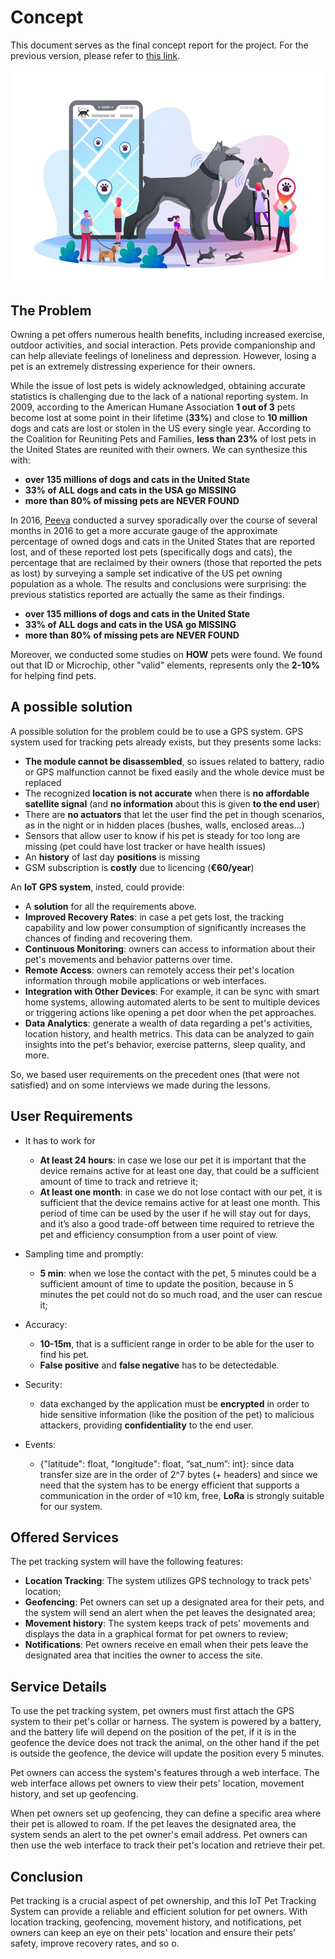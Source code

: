 # Concept 

This document serves as the final concept report for the project. For the previous version, please refer to [this link](https://github.com/francesco-fortunato/PaaT/blob/main/docs/Concept.md).

![alt](img/iotworlds_dog_tracker-960x648.jpg)

## The Problem 

Owning a pet offers numerous health benefits, including increased exercise, outdoor activities, and social interaction. Pets provide companionship and can help alleviate feelings of loneliness and depression. However, losing a pet is an extremely distressing experience for their owners.

While the issue of lost pets is widely acknowledged, obtaining accurate statistics is challenging due to the lack of a national reporting system. In 2009, according to the American Humane Association **1 out of 3** pets become lost at some point in their lifetime (**33%**) and close to **10 million** dogs and cats are lost or stolen in the US every single year. According to the Coalition for Reuniting Pets and Families, **less than 23%** of lost pets in the United States are reunited with their owners.
We can synthesize this with:
- **over 135 millions of dogs and cats in the United State**
- **33% of ALL dogs and cats in the USA go MISSING**
- **more than 80% of missing pets are NEVER FOUND**

In 2016, [Peeva](https://peeva.co/blog/missing-pet-epidemic-facts-and-figures) conducted a survey sporadically over the course of several months in 2016 to get a more accurate gauge of the approximate percentage of owned dogs and cats in the United States that are reported lost, and of these reported lost pets (specifically dogs and cats), the percentage that are reclaimed by their owners (those that reported the pets as lost) by surveying a sample set indicative of the US pet owning population as a whole. The results and conclusions were surprising: the previous statistics reported are actually the same as their findings.
- **over 135 millions of dogs and cats in the United State**
- **33% of ALL dogs and cats in the USA go MISSING**
- **more than 80% of missing pets are NEVER FOUND**

Moreover, we conducted some studies on **HOW** pets were found. We found out that ID or Microchip, other "valid" elements, represents only the **2-10%** for helping find pets.

## A possible solution

A possible solution for the problem could be to use a GPS system. 
GPS system used for tracking pets already exists, but they presents some lacks:
- **The module cannot be disassembled**, so issues related to battery, radio or GPS malfunction cannot be fixed easily and the whole device must be replaced
- The recognized **location is not accurate** when there is **no affordable satellite signal** (and **no information** about this is given **to the end user**)
- There are **no actuators** that let the user find the pet in though scenarios, as in the night or in hidden places (bushes, walls, enclosed areas…)
- Sensors that allow user to know if his pet is steady for too long are missing (pet could have lost tracker or have health issues)
- An **history** of last day **positions** is missing
- GSM subscription is **costly** due to licencing (**€60/year**)

An **IoT GPS system**, insted, could provide:
- A **solution** for all the requirements above.
- **Improved Recovery Rates**: in case a pet gets lost, the tracking capability and low power consumption of significantly increases the chances of finding and recovering them.
- **Continuous Monitoring**: owners can access to information about their pet's movements and behavior patterns over time. 
- **Remote Access**: owners can remotely access their pet's location information through mobile applications or web interfaces.
- **Integration with Other Devices**: For example, it can be sync with smart home systems, allowing automated alerts to be sent to multiple devices or triggering actions like opening a pet door when the pet approaches. 
- **Data Analytics**: generate a wealth of data regarding a pet's activities, location history, and health metrics. This data can be analyzed to gain insights into the pet's behavior, exercise patterns, sleep quality, and more.

So, we based user requirements on the precedent ones (that were not satisfied) and on some interviews we made during the lessons.

## User Requirements

- It has to work for
  - **At least 24 hours**: in case we lose our pet it is important that the device remains active for at least one day, that could be a sufficient amount of time to track and retrieve it;
  - **At least one month**: in case we do not lose contact with our pet, it is sufficient that the device remains active for at least one month. This period of time can be used by the user if he will stay out for days, and it’s also a good trade-off between time required to retrieve the pet and efficiency consumption from a user point of view.

- Sampling time and promptly:
  - **5 min**: when we lose the contact with the pet, 5 minutes could be a sufficient amount of time to update the position, because in 5 minutes the pet could not do so much road, and the user can rescue it;

- Accuracy:
  - **10-15m**, that is a sufficient range in order to be able for the user to find his pet.
  - **False positive** and **false negative** has to be detectedable.

- Security: 
  - data exchanged by the application must be **encrypted** in order to hide sensitive information (like the position of the pet) to malicious attackers, providing **confidentiality** to the end user.

- Events: 
  - {"latitude": float, "longitude": float, “sat_num”: int}: since data transfer size are in the order of 2^7 bytes (+ headers) and since we need that the system has to be energy efficient that supports a communication in the order of ≈10 km, free, **LoRa** is strongly suitable for our system.

## Offered Services

The pet tracking system will have the following features:
- **Location Tracking**: The system utilizes GPS technology to track pets' location;
- **Geofencing**: Pet owners can set up a designated area for their pets, and the system will send an alert when the pet leaves the designated area;
- **Movement history**: The system keeps track of pets' movements and displays the data in a graphical format for pet owners to review;
- **Notifications**: Pet owners receive en email when their pets leave the designated area that incities the owner to access the site.

## Service Details
To use the pet tracking system, pet owners must first attach the GPS system to their pet's collar or harness. The system is powered by a battery, and the battery life will depend on the position of the pet, if it is in the geofence the device does not track the animal, on the other hand if the pet is outside the geofence, the device will update the position every 5 minutes.

Pet owners can access the system's features through a web interface. The web interface allows pet owners to view their pets' location, movement history, and set up geofencing. 

When pet owners set up geofencing, they can define a specific area where their pet is allowed to roam. If the pet leaves the designated area, the system sends an alert to the pet owner's email address. Pet owners can then use the web interface to track their pet's location and retrieve their pet.

## Conclusion
Pet tracking is a crucial aspect of pet ownership, and this IoT Pet Tracking System can provide a reliable and efficient solution for pet owners. With location tracking, geofencing, movement history, and notifications, pet owners can keep an eye on their pets' location and ensure their pets' safety, improve recovery rates, and so o.

